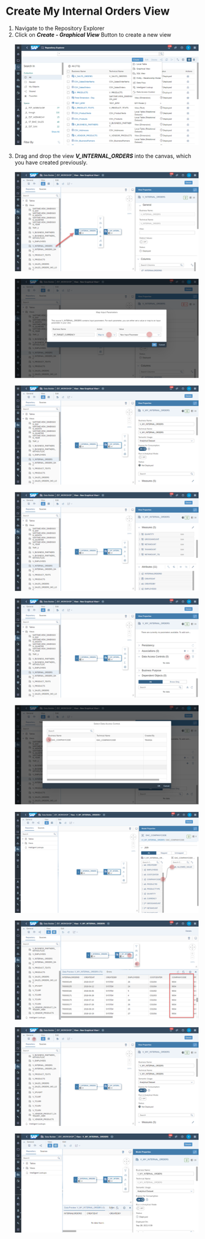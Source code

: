  # Create My Internal Orders View

1. Navigate to the Repository Explorer
2. Click on <b><i>Create - Graphical View</i></b> Button to create a new view
  <br><br>![](/exercises/ex2/images/create_in_repository_explorer.png)<br><br>
3. Drag and drop the view **_V_INTERNAL_ORDERS_** into the canvas, which you have created previously.
  <br><br>![](../images/create_my_internal_orders_ads_02.png)
  <br><br>![](../images/create_my_internal_orders_ads_03.png)
  <br><br>![](../images/create_my_internal_orders_ads_04.png)
  <br><br>![](../images/create_my_internal_orders_ads_05.png)
  <br><br>![](../images/create_my_internal_orders_ads_07.png)
  <br><br>![](../images/create_my_internal_orders_ads_08.png)
  <br><br>![](../images/create_my_internal_orders_ads_09.png)
  <br><br>![](../images/create_my_internal_orders_ads_10.png)
  <br><br>![](../images/create_my_internal_orders_ads_11.png)
  <br><br>![](../images/create_my_internal_orders_ads_12.png)
